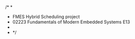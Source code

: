 /*
 *
 *	FMES Hybrid Scheduling project
 *	02223 Fundamentals of Modern Embedded Systems E13
 *
 * */
